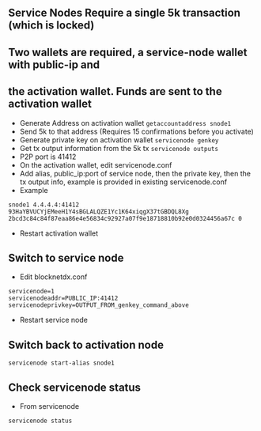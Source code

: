 ## Service Nodes Require a single 5k transaction (which is locked)
## Two wallets are required, a service-node wallet with public-ip and
## the activation wallet.  Funds are sent to the activation wallet
- Generate Address on activation wallet ```getaccountaddress snode1```
- Send 5k to that address (Requires 15 confirmations before you activate)
- Generate private key on activation wallet ```servicenode genkey```
- Get tx output information from the 5k tx ```servicenode outputs```
- P2P port is 41412
- On the activation wallet, edit servicenode.conf
- Add alias, public_ip:port of service node, then the private key, then the tx output info, example is provided in existing servicenode.conf
- Example
```
snode1 4.4.4.4:41412 93HaYBVUCYjEMeeH1Y4sBGLALQZE1Yc1K64xiqgX37tGBDQL8Xg 2bcd3c84c84f87eaa86e4e56834c92927a07f9e18718810b92e0d0324456a67c 0
```
- Restart activation wallet
## Switch to service node
- Edit blocknetdx.conf
```
servicenode=1
servicenodeaddr=PUBLIC_IP:41412
servicenodeprivkey=OUTPUT_FROM_genkey_command_above
```
- Restart service node

## Switch back to activation node
```
servicenode start-alias snode1
```

## Check servicenode status
- From servicenode
```
servicenode status
```

